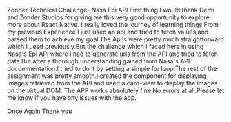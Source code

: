 Zonder Technical Challenge- Nasa Epi API
First thing I would thank Demi and Zonder Studios for giving me this very good opportunity to explore more about React Native.
I really loved the journey of learning things.From my previous Experience I just used an api and tried to fetch  values and 
parsed them to achieve my goal.The Api's were pretty much straightforward which I uesd previously.But the challenge which I faced here in
using Nasa's Epi API where I had to generate urls from the API and tried to fetch data.But after a thorough understanding gained from 
Nasa's API docummentation.I tried to do it by setting a simple for loop.The rest of the assignment was pretty smooth.I created the component 
for displaying images retrieved from the API and used a card-view to display the images on the virtual DOM.
The APP works absolutely fine.No errors at all.Please let me know if you have any issues with the app.

Once Again Thank you 



